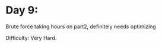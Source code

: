 # Day 9: 

> 

Brute force taking hours on part2, definitely needs optimizing

Difficulty: Very Hard.